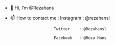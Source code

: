- 👋 Hi, I’m @Rezahans
- 📫 How to contact me :
                         Instagram  : @rezahansl 
                         
                         Twitter    : @Rezahansl
                         
                         Facebook   : @Reza Hans


<!---
Rezahans/Rezahans is a ✨ special ✨ repository because its `README.md` (this file) appears on your GitHub profile.
You can click the Preview link to take a look at your changes.
--->
